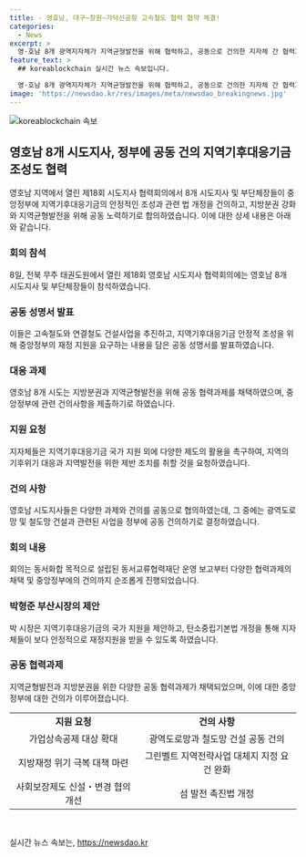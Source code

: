 ```yaml
---
title: - 영호남, 대구~창원~가덕신공항 고속철도 협력 협약 체결!
categories:
  - News
excerpt: >
  영·호남 8개 광역지자체가 지역균형발전을 위해 협력하고, 공동으로 건의한 지자체 간 협력과제를 담은 공동 성명서가 주목받고 있다. 이들은 중앙정부의 재정 지원을 받아 지역기후대응기금을 안정적으로 조성하기 위해 노력하고 있으며, 이와 함께 고속철도와 철도망 구축 등 지역개발 사업을 중앙정부에 공동 건의하기로 했다. 영·호남 8개 시도지사 및 부단체장의 공동 노력과제가 미래 지역발전을 위한 중요한 계획으로 관심을 끌고 있다.
feature_text: >
  ## koreablockchain 실시간 뉴스 속보입니다.

  영·호남 8개 광역지자체가 지역균형발전을 위해 협력하고, 공동으로 건의한 지자체 간 협력과제를 담은 공동 성명서가 주목받고 있다. 이들은 중앙정부의 재정 지원을 받아 지역기후대응기금을 안정적으로 조성하기 위해 노력하고 있으며, 이와 함께 고속철도와 철도망 구축 등 지역개발 사업을 중앙정부에 공동 건의하기로 했다. 영·호남 8개 시도지사 및 부단체장의 공동 노력과제가 미래 지역발전을 위한 중요한 계획으로 관심을 끌고 있다.
image: 'https://newsdao.kr/res/images/meta/newsdao_breakingnews.jpg'
---
```


<p><img src="https://newsdao.kr/res/images/meta/newsdao_breakingnews.jpg" alt="koreablockchain 속보" /></p>

<h2 data-ke-size="size26">영호남 8개 시도지사, 정부에 공동 건의 지역기후대응기금 조성도 협력</h2>

<p data-ke-size="size16">영호남 지역에서 열린 제18회 시도지사 협력회의에서 8개 시도지사 및 부단체장들이 중앙정부에 지역기후대응기금의 안정적인 조성과 관련 법 개정을 건의하고, 지방분권 강화와 지역균형발전을 위해 공동 노력하기로 합의하였습니다. 이에 대한 상세 내용은 아래와 같습니다.</p>

<h3><b>회의 참석</b></h3>

<p data-ke-size="size16">8일, 전북 무주 태권도원에서 열린 제18회 영호남 시도지사 협력회의에는 영호남 8개 시도지사 및 부단체장들이 참석하였습니다.</p>

<h3><b>공동 성명서 발표</b></h3>

<p data-ke-size="size16">이들은 고속철도와 연결철도 건설사업을 추진하고, 지역기후대응기금 안정적 조성을 위해 중앙정부의 재정 지원을 요구하는 내용을 담은 공동 성명서를 발표하였습니다.</p>

<h3><b>대응 과제</b></h3>

<p data-ke-size="size16">영호남 8개 시도는 지방분권과 지역균형발전을 위해 공동 협력과제를 채택하였으며, 중앙정부에 관련 건의사항을 제출하기로 하였습니다.</p>

<h3><b>지원 요청</b></h3>

<p data-ke-size="size16">지자체들은 지역기후대응기금 국가 지원 외에 다양한 제도의 활용을 촉구하여, 지역의 기후위기 대응과 지역발전을 위한 제반 조치를 취할 것을 요청하였습니다.</p>

<h3><b>건의 사항</b></h3>

<p data-ke-size="size16">영호남 시도지사들은 다양한 과제와 건의를 공동으로 협의하였는데, 그 중에는 광역도로망 및 철도망 건설과 관련된 사업을 정부에 공동 건의하기로 결정하였습니다.</p>

<h3><b>회의 내용</b></h3>

<p data-ke-size="size16">회의는 동서화합 목적으로 설립된 동서교류협력재단 운영 보고부터 다양한 협력과제의 채택 및 중앙정부에의 건의까지 순조롭게 진행되었습니다.</p>

<h3><b>박형준 부산시장의 제안</b></h3>

<p data-ke-size="size16">박 시장은 지역기후대응기금의 국가 지원을 제안하고, 탄소중립기본법 개정을 통해 지자체들이 보다 안정적으로 재정지원을 받을 수 있도록 하였습니다.</p>

<h3><b>공동 협력과제</b></h3>

<p data-ke-size="size16">지역균형발전과 지방분권을 위한 다양한 공동 협력과제가 채택되었으며, 이에 대한 중앙정부에 대한 건의가 이루어졌습니다.</p>

<table>
  <tr>
    <td style="text-align: center; height: 17px;"><b>지원 요청</b></td>
    <td style="text-align: center; height: 17px;"><b>건의 사항</b></td>
  </tr>
  <tr>
    <td style="text-align: center;">가업상속공제 대상 확대</td>
    <td style="text-align: center;">광역도로망과 철도망 건설 공동 건의</td>
  </tr>
  <tr>
    <td style="text-align: center;">지방재정 위기 극복 대책 마련</td>
    <td style="text-align: center;">그린벨트 지역전략사업 대체지 지정 요건 완화</td>
  </tr>
  <tr>
    <td style="text-align: center;">사회보장제도 신설・변경 협의 개선</td>
    <td style="text-align: center;">섬 발전 촉진법 개정</td>
  </tr>
</table>

<p data-ke-size="size16">&nbsp;</p>
실시간 뉴스 속보는, <a href="https://newsdao.kr" rel="dofollow">https://newsdao.kr</a>


